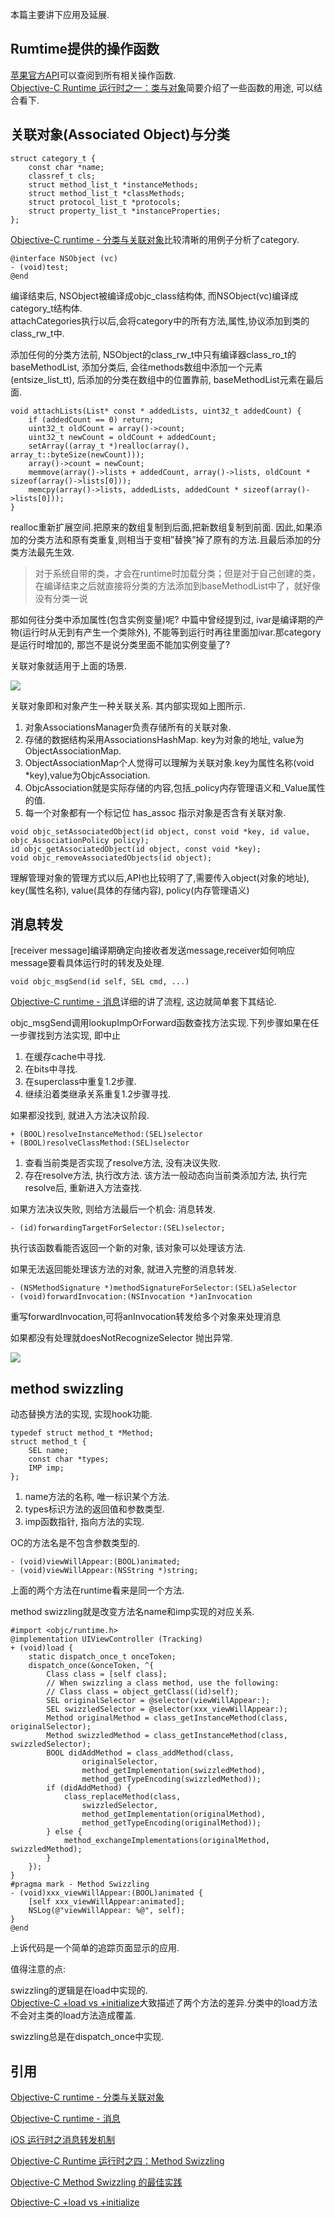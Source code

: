 本篇主要讲下应用及延展.  

## Rumtime提供的操作函数

[苹果官方API](https://developer.apple.com/documentation/objectivec/objective-c_runtime?language=objc)可以查阅到所有相关操作函数.  
[Objective-C Runtime 运行时之一：类与对象](http://southpeak.github.io/2014/10/25/objective-c-runtime-1/)简要介绍了一些函数的用途, 可以结合看下.   

## 关联对象(Associated Object)与分类

```
struct category_t {
    const char *name;
    classref_t cls;
    struct method_list_t *instanceMethods;
    struct method_list_t *classMethods;
    struct protocol_list_t *protocols;
    struct property_list_t *instanceProperties;
}; 
```

[Objective-C runtime - 分类与关联对象](http://vanney9.com/2017/06/07/objective-c-runtime-category/)比较清晰的用例子分析了category.  

```
@interface NSObject (vc)
- (void)test;
@end
```
编译结束后, NSObject被编译成objc_class结构体, 而NSObject(vc)编译成category_t结构体.  
attachCategories执行以后,会将category中的所有方法,属性,协议添加到类的class_rw_t中.  

添加任何的分类方法前, NSObject的class_rw_t中只有编译器class_ro_t的baseMethodList, 添加分类后, 会往methods数组中添加一个元素(entsize_list_tt), 后添加的分类在数组中的位置靠前, baseMethodList元素在最后面.  

```
void attachLists(List* const * addedLists, uint32_t addedCount) {
    if (addedCount == 0) return;
    uint32_t oldCount = array()->count;
    uint32_t newCount = oldCount + addedCount;
    setArray((array_t *)realloc(array(), array_t::byteSize(newCount)));
    array()->count = newCount;
    memmove(array()->lists + addedCount, array()->lists, oldCount * sizeof(array()->lists[0]));
    memcpy(array()->lists, addedLists, addedCount * sizeof(array()->lists[0]));
}
```

realloc重新扩展空间.把原来的数组复制到后面,把新数组复制到前面. 因此,如果添加的分类方法和原有类重复,则相当于变相”替换”掉了原有的方法.且最后添加的分类方法最先生效.  


> 对于系统自带的类，才会在runtime时加载分类；但是对于自己创建的类，在编译结束之后就直接将分类的方法添加到baseMethodList中了，就好像没有分类一说  

那如何往分类中添加属性(包含实例变量)呢? 中篇中曾经提到过, ivar是编译期的产物(运行时从无到有产生一个类除外), 不能等到运行时再往里面加ivar.那category是运行时增加的, 那岂不是说分类里面不能加实例变量了?   


关联对象就适用于上面的场景.

![](https://raw.githubusercontent.com/HighmoreXu/BlogImage/master/images/objc-ao-associateobjcect.png)  

关联对象即和对象产生一种关联关系. 
其内部实现如上图所示.  

1. 对象AssociationsManager负责存储所有的关联对象.
2. 存储的数据结构采用AssociationsHashMap. key为对象的地址, value为ObjectAssociationMap.
3. ObjectAssociationMap个人觉得可以理解为关联对象.key为属性名称(void *key),value为ObjcAssociation.  
4. ObjcAssociation就是实际存储的内容,包括_policy内存管理语义和_Value属性的值.  
5. 每一个对象都有一个标记位 has_assoc 指示对象是否含有关联对象.  

```
void objc_setAssociatedObject(id object, const void *key, id value, objc_AssociationPolicy policy);
id objc_getAssociatedObject(id object, const void *key);
void objc_removeAssociatedObjects(id object);
```
理解管理对象的管理方式以后,API也比较明了了,需要传入object(对象的地址), key(属性名称), value(具体的存储内容), policy(内存管理语义)  


## 消息转发

[receiver message]编译期确定向接收者发送message,receiver如何响应message要看具体运行时的转发及处理.  


```
void objc_msgSend(id self, SEL cmd, ...)
```

[Objective-C runtime - 消息](http://vanney9.com/2017/06/08/objective-c-runtime-message/)详细的讲了流程, 这边就简单套下其结论.  


objc_msgSend调用lookupImpOrForward函数查找方法实现.下列步骤如果在任一步骤找到方法实现, 即中止  
1. 在缓存cache中寻找.  
2. 在bits中寻找.  
3. 在superclass中重复1.2步骤.
4. 继续沿着类继承关系重复1.2步骤寻找.  

如果都没找到, 就进入方法决议阶段.  

```
+ (BOOL)resolveInstanceMethod:(SEL)selector
+ (BOOL)resolveClassMethod:(SEL)selector
```

1. 查看当前类是否实现了resolve方法, 没有决议失败.  
2. 存在resolve方法, 执行改方法. 该方法一般动态向当前类添加方法, 执行完resolve后, 重新进入方法查找.  


如果方法决议失败, 则给方法最后一个机会: 消息转发.  

```
- (id)forwardingTargetForSelector:(SEL)selector;
```

执行该函数看能否返回一个新的对象, 该对象可以处理该方法.  

如果无法返回能处理该方法的对象, 就进入完整的消息转发.  
```
- (NSMethodSignature *)methodSignatureForSelector:(SEL)aSelector
- (void)forwardInvocation:(NSInvocation *)anInvocation
```
重写forwardInvocation,可将anInvocation转发给多个对象来处理消息  

如果都没有处理就doesNotRecognizeSelector 抛出异常.  

![](https://raw.githubusercontent.com/HighmoreXu/BlogImage/master/images/forward_tiny.png)


## method swizzling

动态替换方法的实现, 实现hook功能.  

```
typedef struct method_t *Method;
struct method_t {
    SEL name;
    const char *types;
    IMP imp;
};
```

1. name方法的名称, 唯一标识某个方法.   
2. types标识方法的返回值和参数类型.  
3. imp函数指针, 指向方法的实现.  

OC的方法名是不包含参数类型的.  
```
- (void)viewWillAppear:(BOOL)animated;
- (void)viewWillAppear:(NSString *)string;
```
上面的两个方法在runtime看来是同一个方法.  

method swizzling就是改变方法名name和imp实现的对应关系.  

```
#import <objc/runtime.h>
@implementation UIViewController (Tracking)
+ (void)load {
    static dispatch_once_t onceToken;
    dispatch_once(&onceToken, ^{
        Class class = [self class];         
        // When swizzling a class method, use the following:
        // Class class = object_getClass((id)self);
        SEL originalSelector = @selector(viewWillAppear:);
        SEL swizzledSelector = @selector(xxx_viewWillAppear:);
        Method originalMethod = class_getInstanceMethod(class, originalSelector);
        Method swizzledMethod = class_getInstanceMethod(class, swizzledSelector);
        BOOL didAddMethod = class_addMethod(class,
                originalSelector,
                method_getImplementation(swizzledMethod),
                method_getTypeEncoding(swizzledMethod));
        if (didAddMethod) {
            class_replaceMethod(class,
                swizzledSelector,
                method_getImplementation(originalMethod),
                method_getTypeEncoding(originalMethod));
        } else {
            method_exchangeImplementations(originalMethod, swizzledMethod);
        }
    });
}
#pragma mark - Method Swizzling
- (void)xxx_viewWillAppear:(BOOL)animated {
    [self xxx_viewWillAppear:animated];
    NSLog(@"viewWillAppear: %@", self);
}
@end
```

上诉代码是一个简单的追踪页面显示的应用.  

值得注意的点:   

swizzling的逻辑是在load中实现的.  
[Objective-C +load vs +initialize](http://blog.leichunfeng.com/blog/2015/05/02/objective-c-plus-load-vs-plus-initialize/)大致描述了两个方法的差异.分类中的load方法不会对主类的load方法造成覆盖.   

swizzling总是在dispatch_once中实现.  






## 引用

[Objective-C runtime - 分类与关联对象](http://vanney9.com/2017/06/07/objective-c-runtime-category/)  

[Objective-C runtime - 消息](http://vanney9.com/2017/06/08/objective-c-runtime-message/)

[iOS 运行时之消息转发机制](http://www.enkichen.com/2017/04/21/ios-message-forwarding/)

[Objective-C Runtime 运行时之四：Method Swizzling](http://southpeak.github.io/2014/11/06/objective-c-runtime-4/)  

[Objective-C Method Swizzling 的最佳实践](http://blog.leichunfeng.com/blog/2015/06/14/objective-c-method-swizzling-best-practice/)  

[Objective-C +load vs +initialize](http://blog.leichunfeng.com/blog/2015/05/02/objective-c-plus-load-vs-plus-initialize/)
